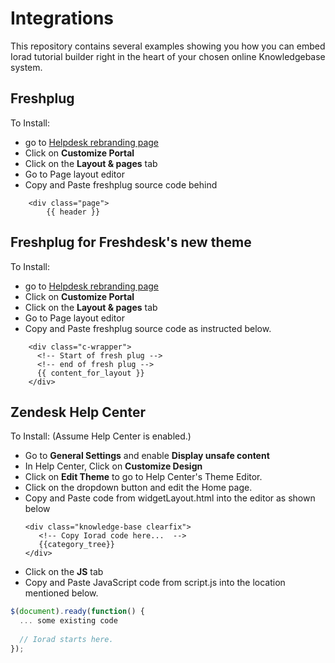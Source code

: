 # Integrations
This repository contains several examples showing you how you can embed Iorad tutorial builder right in the heart of your chosen online Knowledgebase system.

## Freshplug

To Install: 
* go to [Helpdesk rebranding page](https://ioradapi.freshdesk.com/account/edit)
* Click on **Customize Portal**
* Click on the **Layout & pages** tab
* Go to Page layout editor
* Copy and Paste freshplug source code behind 
```
    <div class="page">
	    {{ header }}
```

## Freshplug for Freshdesk's new theme

To Install:
* go to [Helpdesk rebranding page](https://ioradapi.freshdesk.com/account/edit)
* Click on **Customize Portal**
* Click on the **Layout & pages** tab
* Go to Page layout editor
* Copy and Paste freshplug source code as instructed below. 
```
    <div class="c-wrapper">
      <!-- Start of fresh plug -->
      <!-- end of fresh plug -->
      {{ content_for_layout }}
    </div>
```

## Zendesk Help Center

To Install: (Assume Help Center is enabled.)
* Go to **General Settings** and enable **Display unsafe content**
* In Help Center, Click on **Customize Design**
* Click on **Edit Theme** to go to Help Center's Theme Editor.
* Click on the dropdown button and edit the Home page.
* Copy and Paste code from widgetLayout.html into the editor as shown below
  ``` 
  <div class="knowledge-base clearfix">
     <!-- Copy Iorad code here...  -->
     {{category_tree}}
  </div>
  ```
* Click on the **JS** tab
* Copy and Paste JavaScript code from script.js into the location mentioned below.
``` Javascript
$(document).ready(function() {
  ... some existing code
  
  // Iorad starts here.
});
```
